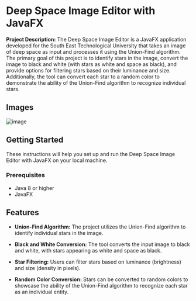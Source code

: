 # Deep Space Image Editor with JavaFX

**Project Description:**
The Deep Space Image Editor is a JavaFX application developed for the South East Technological University that takes an image of deep space as input and processes it using the Union-Find algorithm. The primary goal of this project is to identify stars in the image, convert the image to black and white (with stars as white and space as black), and provide options for filtering stars based on their luminance and size. Additionally, the tool can convert each star to a random color to demonstrate the ability of the Union-Find algorithm to recognize individual stars.

## Images
![image](https://github.com/DylanChai/DeepSpaceImageEditor/assets/91637804/3c3aaecd-4bc9-4aa3-bfa2-2a5604a7cf75)


## Getting Started
These instructions will help you set up and run the Deep Space Image Editor with JavaFX on your local machine.

### Prerequisites
- Java 8 or higher
- JavaFX
  
## Features
- **Union-Find Algorithm:** The project utilizes the Union-Find algorithm to identify individual stars in the image.

- **Black and White Conversion:** The tool converts the input image to black and white, with stars appearing as white and space as black.

- **Star Filtering:** Users can filter stars based on luminance (brightness) and size (density in pixels).

- **Random Color Conversion:** Stars can be converted to random colors to showcase the ability of the Union-Find algorithm to recognize each star as an individual entity.
